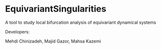 # EquivariantSingularities
A tool to study local bifurcation analysis of equivariant dynamical systems

Developers:

Mehdi Chinizadeh,
Majid Gazor,
Mahsa Kazemi

